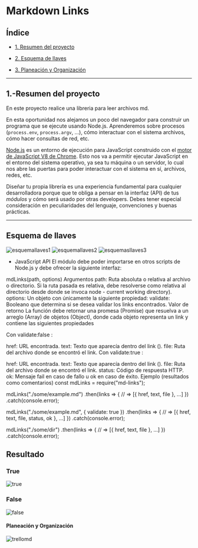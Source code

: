 # Markdown Links

## Índice

* [1. Resumen del proyecto](#1-Resumen-del-proyecto)

* [2. Esquema de llaves](#2-Esquema-de-llaves)

* [3. Planeación y Organización](#4-Planeación-y-Organizacióne)


***


## 1.-Resumen del proyecto

En este proyecto realice una libreria para leer archivos md.

En esta oportunidad nos alejamos un poco del navegador para construir un
programa que se ejecute usando Node.js. Aprenderemos sobre procesos
(`process.env`, `process.argv`, ...), cómo interactuar con el sistema archivos,
cómo hacer consultas de red, etc.

[Node.js](https://nodejs.org/es/) es un entorno de ejecución para JavaScript
construido con el [motor de JavaScript V8 de Chrome](https://developers.google.com/v8/).
Esto nos va a permitir ejecutar JavaScript en el entorno del sistema operativo,
ya sea tu máquina o un servidor, lo cual nos abre las puertas para poder
interactuar con el sistema en sí, archivos, redes, etc.

Diseñar tu propia librería es una experiencia fundamental para cualquier
desarrolladora porque que te obliga a pensar en la interfaz (API) de tus
_módulos_ y cómo será usado por otras developers. Debes tener especial
consideración en peculiaridades del lenguaje, convenciones y buenas prácticas.

***

## Esquema de llaves
![esquemallaves1](https://github.com/fa12ti09/DEV006-md-links/assets/127429394/aa34177e-adc8-4bf0-94fa-cde2998028c1)
![esquemallaves2](https://github.com/fa12ti09/DEV006-md-links/assets/127429394/91a0166c-c616-410a-86c0-340b3b4fc99b)
![esquemasllaves3](https://github.com/fa12ti09/DEV006-md-links/assets/127429394/132a628d-186d-4000-8ffe-be38f0e9dd02)


 * JavaScript API
El módulo debe poder importarse en otros scripts de Node.js y debe ofrecer la siguiente interfaz:

mdLinks(path, options)
Argumentos
path: Ruta absoluta o relativa al archivo o directorio. Si la ruta pasada es relativa, debe resolverse como relativa al directorio desde donde se invoca node - current working directory).
options: Un objeto con únicamente la siguiente propiedad:
validate: Booleano que determina si se desea validar los links encontrados.
Valor de retorno
La función debe retornar una promesa (Promise) que resuelva a un arreglo (Array) de objetos (Object), donde cada objeto representa un link y contiene las siguientes propiedades

Con validate:false :

href: URL encontrada.
text: Texto que aparecía dentro del link (<a>).
file: Ruta del archivo donde se encontró el link.
Con validate:true :

href: URL encontrada.
text: Texto que aparecía dentro del link (<a>).
file: Ruta del archivo donde se encontró el link.
status: Código de respuesta HTTP.
ok: Mensaje fail en caso de fallo u ok en caso de éxito.
Ejemplo (resultados como comentarios)
const mdLinks = require("md-links");

mdLinks("./some/example.md")
  .then(links => {
    // => [{ href, text, file }, ...]
  })
  .catch(console.error);

mdLinks("./some/example.md", { validate: true })
  .then(links => {
    // => [{ href, text, file, status, ok }, ...]
  })
  .catch(console.error);

mdLinks("./some/dir")
  .then(links => {
    // => [{ href, text, file }, ...]
  })
  .catch(console.error);
## Resultado 
### True
![true](https://github.com/fa12ti09/DEV006-md-links/assets/127429394/2c8dfb3e-be5b-4002-b777-576296bc605b)

### False
![false](https://github.com/fa12ti09/DEV006-md-links/assets/127429394/1511f13d-03a1-4119-a78a-6f5c87cba2a5)



#### Planeación y Organización
![trellomd](https://github.com/fa12ti09/DEV006-md-links/assets/127429394/615dc153-e0cc-45e0-8f77-5ae35f8f802b)











